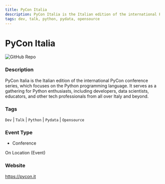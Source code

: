 ```yaml
---
title: PyCon Italia
description: PyCon Italia is the Italian edition of the international PyCon conference series, which focuses on the Python programming language. It serves as a gathering for Python enthusiasts, including developers, data scientists, educators, and other tech professionals from all over Italy and beyond.
tags: dev, talk, python, pydata, opensource
---
```

        

# PyCon Italia

![GitHub Repo](https://img.shields.io/static/v1?label=category&message=communities&color=green)

### Description

PyCon Italia is the Italian edition of the international PyCon conference series, which focuses on the Python programming language. It serves as a gathering for Python enthusiasts, including developers, data scientists, educators, and other tech professionals from all over Italy and beyond.

### Tags

`Dev` | `Talk` | `Python` | `Pydata` | `Opensource`

### Event Type

- Conference

On Location (Event)

### Website

https://pycon.it